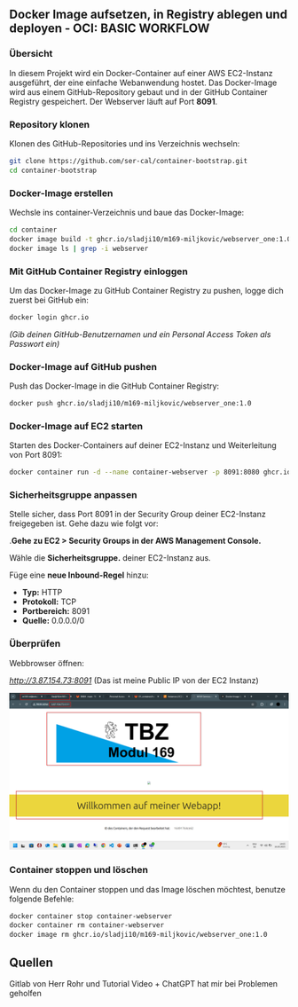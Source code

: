 
## Docker Image aufsetzen, in Registry ablegen und deployen - OCI: BASIC WORKFLOW

### Übersicht

In diesem Projekt wird ein Docker-Container auf einer AWS EC2-Instanz ausgeführt, der eine einfache Webanwendung hostet. Das Docker-Image wird aus einem GitHub-Repository gebaut und in der GitHub Container Registry gespeichert. Der Webserver läuft auf Port **8091**.

### Repository klonen

Klonen des GitHub-Repositories und ins Verzeichnis wechseln:

```bash
git clone https://github.com/ser-cal/container-bootstrap.git
cd container-bootstrap
```

### Docker-Image erstellen
Wechsle ins container-Verzeichnis und baue das Docker-Image:

```bash
cd container
docker image build -t ghcr.io/sladji10/m169-miljkovic/webserver_one:1.0 .
docker image ls | grep -i webserver
```

### Mit GitHub Container Registry einloggen
Um das Docker-Image zu GitHub Container Registry zu pushen, logge dich zuerst bei GitHub ein:

```bash
docker login ghcr.io
```

*(Gib deinen GitHub-Benutzernamen und ein Personal Access Token als Passwort ein)*

### Docker-Image auf GitHub pushen
Push das Docker-Image in die GitHub Container Registry:

```bash
docker push ghcr.io/sladji10/m169-miljkovic/webserver_one:1.0
```

### Docker-Image auf EC2 starten
Starten des Docker-Containers auf deiner EC2-Instanz und Weiterleitung von Port 8091:

```bash
docker container run -d --name container-webserver -p 8091:8080 ghcr.io/sladji10/m169-miljkovic/webserver_one:1.0
```

### Sicherheitsgruppe anpassen
Stelle sicher, dass Port 8091 in der Security Group deiner EC2-Instanz freigegeben ist. Gehe dazu wie folgt vor:

.**Gehe zu EC2 > Security Groups in der AWS Management Console.**

Wähle die **Sicherheitsgruppe.** deiner EC2-Instanz aus.

Füge eine **neue Inbound-Regel** hinzu:

- **Typ:** HTTP
- **Protokoll:** TCP
- **Portbereich:** 8091
- **Quelle:** 0.0.0.0/0

### Überprüfen
Webbrowser öffnen:

*http://3.87.154.73:8091* (Das ist meine Public IP von der EC2 Instanz)

<img src="https://github.com/Sladji10/m169-miljkovic/blob/main/Screenshots/1_19.png?raw=true" width="850" />

### Container stoppen und löschen
Wenn du den Container stoppen und das Image löschen möchtest, benutze folgende Befehle:

```bash
docker container stop container-webserver
docker container rm container-webserver
docker image rm ghcr.io/sladji10/m169-miljkovic/webserver_one:1.0
```

## Quellen

Gitlab von Herr Rohr und Tutorial Video + ChatGPT hat mir bei Problemen geholfen
